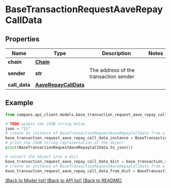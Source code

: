 # BaseTransactionRequestAaveRepayCallData


## Properties

Name | Type | Description | Notes
------------ | ------------- | ------------- | -------------
**chain** | [**Chain**](Chain.md) |  | 
**sender** | **str** | The address of the transaction sender | 
**call_data** | [**AaveRepayCallData**](AaveRepayCallData.md) |  | 

## Example

```python
from compass.api_client.models.base_transaction_request_aave_repay_call_data import BaseTransactionRequestAaveRepayCallData

# TODO update the JSON string below
json = "{}"
# create an instance of BaseTransactionRequestAaveRepayCallData from a JSON string
base_transaction_request_aave_repay_call_data_instance = BaseTransactionRequestAaveRepayCallData.from_json(json)
# print the JSON string representation of the object
print(BaseTransactionRequestAaveRepayCallData.to_json())

# convert the object into a dict
base_transaction_request_aave_repay_call_data_dict = base_transaction_request_aave_repay_call_data_instance.to_dict()
# create an instance of BaseTransactionRequestAaveRepayCallData from a dict
base_transaction_request_aave_repay_call_data_from_dict = BaseTransactionRequestAaveRepayCallData.from_dict(base_transaction_request_aave_repay_call_data_dict)
```
[[Back to Model list]](../README.md#documentation-for-models) [[Back to API list]](../README.md#documentation-for-api-endpoints) [[Back to README]](../README.md)


